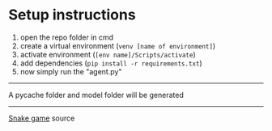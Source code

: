 
# Setup instructions

1. open the repo folder in cmd
2. create a virtual environment (`venv [name of environment]`)
3. activate environment (`[env name]/Scripts/activate`)
4. add dependencies (`pip install -r requirements.txt`)
5. now simply run the "agent.py"

---

A pycache folder and model folder will be generated

---

[Snake game][1] source

[1]:https://github.com/python-engineer/python-fun/blob/master/snake-pygame/snake_game.py
